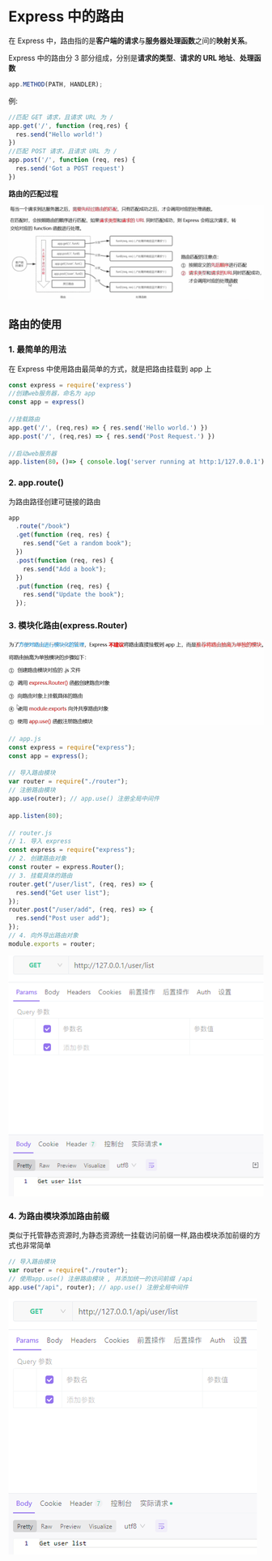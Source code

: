 # Express 中的路由

在 Express 中，路由指的是**客户端的请求**与**服务器处理函数**之间的**映射关系**。

Express 中的路由分 3 部分组成，分别是**请求的类型**、**请求的 URL 地址**、**处理函数**

```js
app.METHOD(PATH, HANDLER);
```

例:

```js
//匹配 GET 请求，且请求 URL 为 /
app.get('/', function (req,res) {
  res.send("Hello world!')
})
//匹配 POST 请求，且请求 URL 为 /
app.post('/', function (req, res) {
  res.send('Got a POST request')
})

```

**路由的匹配过程**

![](/nodejs/express/express_6.png)

## 路由的使用

### 1. 最简单的用法

在 Express 中使用路由最简单的方式，就是把路由挂载到 app 上

```js
const express = require('express')
//创建web服务器，命名为 app
const app = express()

//挂载路由
app.get('/', (req,res) => { res.send('Hello world.') })
app.post('/', (req,res) => { res.send('Post Request.') })

//启动web服务器
app.listen(80，()=> { console.log('server running at http:1/127.0.0.1') })
```

### 2. app.route()

为路由路径创建可链接的路由

```js
app
  .route("/book")
  .get(function (req, res) {
    res.send("Get a random book");
  })
  .post(function (req, res) {
    res.send("Add a book");
  })
  .put(function (req, res) {
    res.send("Update the book");
  });
```

### 3. 模块化路由(express.Router)

![](/nodejs/express/express_7.png)

```js
// app.js
const express = require("express");
const app = express();

// 导入路由模块
var router = require("./router");
// 注册路由模块
app.use(router); // app.use() 注册全局中间件

app.listen(80);

// router.js
// 1. 导入 express
const express = require("express");
// 2. 创建路由对象
const router = express.Router();
// 3. 挂载具体的路由
router.get("/user/list", (req, res) => {
  res.send("Get user list");
});
router.post("/user/add", (req, res) => {
  res.send("Post user add");
});
// 4. 向外导出路由对象
module.exports = router;
```

![](/nodejs/express/express_8.png)

### 4. 为路由模块添加路由前缀

类似于托管静态资源时,为静态资源统一挂载访问前缀一样,路由模块添加前缀的方式也非常简单

```js
// 导入路由模块
var router = require("./router");
// 使用app.use() 注册路由模块 , 并添加统一的访问前缀 /api
app.use("/api", router); // app.use() 注册全局中间件
```

![](/nodejs/express/express_9.png)
